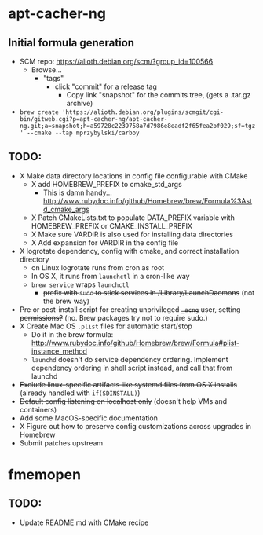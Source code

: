 # apt-cacher-ng

## Initial formula generation
* SCM repo: https://alioth.debian.org/scm/?group_id=100566
  * Browse...
    * "tags"
      * click "commit" for a release tag
        * Copy link "snapshot" for the commits tree, (gets a .tar.gz archive)
* `brew create 'https://alioth.debian.org/plugins/scmgit/cgi-bin/gitweb.cgi?p=apt-cacher-ng/apt-cacher-ng.git;a=snapshot;h=a59728c2239758a7d7986e8eadf2f65fea2bf029;sf=tgz' --cmake --tap mprzybylski/carboy`

## TODO: 
* X Make data directory locations in config file configurable with CMake
  * X add HOMEBREW_PREFIX to cmake_std_args
    * This is damn handy... http://www.rubydoc.info/github/Homebrew/brew/Formula%3Astd_cmake_args
  * X Patch CMakeLists.txt to populate DATA_PREFIX variable with HOMEBREW_PREFIX or CMAKE_INSTALL_PREFIX
  * X Make sure VARDIR is also used for installing data directories
  * X Add expansion for VARDIR in the config file
* X logrotate dependency, config with cmake, and correct installation directory
  * on Linux logrotate runs from cron as root
  * In OS X, it runs from `launchctl` in a cron-like way
  * `brew service` wraps `launchctl`
    * ~~prefix with `sudo` to stick services in /Library/LaunchDaemons~~ (not the brew way)
* ~~Pre or post-install script for creating unprivileged `_acng` user, setting permissions?~~
  (no. Brew packages try not to require sudo.)
* X Create Mac OS `.plist` files for automatic start/stop
  * Do it in the brew formula: http://www.rubydoc.info/github/Homebrew/brew/Formula#plist-instance_method
  * `launchd` doesn't do service dependency ordering.  Implement dependency ordering in shell script instead, and call
    that from launchd
* ~~Exclude linux-specific artifacts like systemd files from OS X installs~~ (already handled with `if(SDINSTALL)`)
* ~~Default config listening on localhost only~~ (doesn't help VMs and containers)
* Add some MacOS-specific documentation
* X Figure out how to preserve config customizations across upgrades in Homebrew
* Submit patches upstream

# fmemopen

## TODO:
* Update README.md with CMake recipe